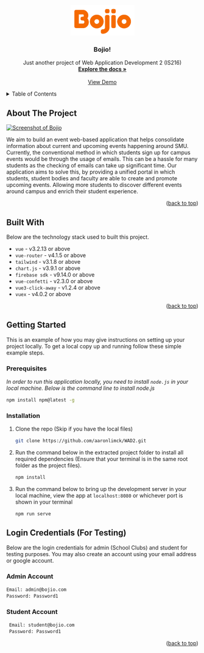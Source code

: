 <a name="readme-top"></a>

<!-- PROJECT SHIELDS -->
<!--
*** I'm using markdown "reference style" links for readability.
*** Reference links are enclosed in brackets [ ] instead of parentheses ( ).
*** See the bottom of this document for the declaration of the reference variables
*** for contributors-url, forks-url, etc. This is an optional, concise syntax you may use.
*** https://www.markdownguide.org/basic-syntax/#reference-style-links
-->

<!-- PROJECT LOGO -->
<br />
<div align="center">
  <a href="https://6824a06b.bojio.pages.dev/" target="blank">
    <img src="src/assets/bojioLogoFull.png" alt="Logo" width="auto" height="80">
  </a>

  <h3 align="center">Bojio!</h3>

  <p align="center">
    Just another project of Web Application Development 2 (IS216)
    <br />
    <a href="https://github.com/aaronlimck/WAD2" target="blank"><strong>Explore the docs »</strong></a>
    <br />
    <br />
    <a href="https://6824a06b.bojio.pages.dev/" target="blank">View Demo</a>
  </p>
</div>

<!-- TABLE OF CONTENTS -->
<details>
  <summary>Table of Contents</summary>
  <ol>
    <li>
      <a href="#about-the-project">About The Project</a>
    </li>
    <li><a href="#built-with">Built With</a></li>
    <li>
      <a href="#getting-started">Getting Started</a>
      <ul>
        <li><a href="#prerequisites">Prerequisites</a></li>
        <li><a href="#installation">Installation</a></li>
      </ul>
    </li>
     <li><a href="#login-credentials"> Login Credentials</a></li>
  </ol>
</details>

<!-- ABOUT THE PROJECT -->

## About The Project

[![Screenshot of Bojio](src/assets/cover.png)](https://6824a06b.bojio.pages.dev/)

We aim to build an event web-based application that helps consolidate information about current and upcoming events happening around SMU. Currently, the conventional method in which students sign up for campus events would be through the usage of emails. This can be a hassle for many students as the checking of emails can take up significant time. Our application aims to solve this, by providing a unified portal in which students, student bodies and faculty are able to create and promote upcoming events. Allowing more students to discover different events around campus and enrich their student experience.

<p align="right">(<a href="#readme-top">back to top</a>)</p>

## Built With

Below are the technology stack used to built this project.</br>

- `vue` - v3.2.13 or above
- `vue-router` - v4.1.5 or above
- `tailwind` - v3.1.8 or above
- `chart.js` - v3.9.1 or above
- `firebase sdk` - v9.14.0 or above
- `vue-confetti` - v2.3.0 or above
- `vue3-click-away` - v1.2.4 or above
- `vuex` - v4.0.2 or above

<p align="right">(<a href="#readme-top">back to top</a>)</p>

<!-- GETTING STARTED -->

## Getting Started

This is an example of how you may give instructions on setting up your project locally.
To get a local copy up and running follow these simple example steps.

### Prerequisites

_In order to run this application locally, you need to install `node.js` in your local machine.
Below is the command line to install node.js_

```sh
npm install npm@latest -g
```

### Installation

1. Clone the repo (Skip if you have the local files)
   ```sh
   git clone https://github.com/aaronlimck/WAD2.git
   ```
2. Run the command below in the extracted project folder to install all required dependencies (Ensure that your terminal is in the same root folder as the project files).
   ```sh
   npm install
   ```
3. Run the command below to bring up the development server in your local machine, view the app at `localhost:8080` or whichever port is shown in your terminal
   ```sh
   npm run serve
   ```

<!-- LOGIN CREDENTIALS -->

## Login Credentials (For Testing)

Below are the login credentials for admin (School Clubs) and student for testing purposes. You may also create an account using your email address or google account.

### Admin Account

```sh
Email: admin@bojio.com
Password: Password1
```

### Student Account

```sh
 Email: student@bojio.com
 Password: Password1
```

<p align="right">(<a href="#readme-top">back to top</a>)</p>

<!-- MARKDOWN LINKS & IMAGES -->
<!-- https://www.markdownguide.org/basic-syntax/#reference-style-links -->
